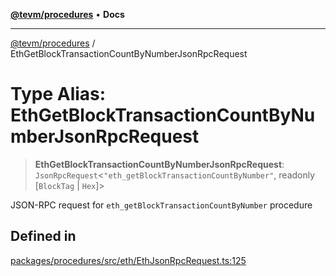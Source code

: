 [**@tevm/procedures**](../README.md) • **Docs**

***

[@tevm/procedures](../globals.md) / EthGetBlockTransactionCountByNumberJsonRpcRequest

# Type Alias: EthGetBlockTransactionCountByNumberJsonRpcRequest

> **EthGetBlockTransactionCountByNumberJsonRpcRequest**: `JsonRpcRequest`\<`"eth_getBlockTransactionCountByNumber"`, readonly [`BlockTag` \| `Hex`]\>

JSON-RPC request for `eth_getBlockTransactionCountByNumber` procedure

## Defined in

[packages/procedures/src/eth/EthJsonRpcRequest.ts:125](https://github.com/evmts/tevm-monorepo/blob/main/packages/procedures/src/eth/EthJsonRpcRequest.ts#L125)
